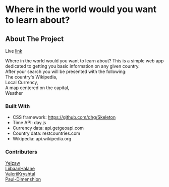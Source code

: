 # Where in the world would you want to learn about?

<!-- README DRAFT-->
## About The Project

<!--Add screenshot image when finished-->

Live [link](https://valeriikryshtal.github.io/Team-project-01/)

<!--Change link after changing name-->

<p>
Where in the world would you want to learn about? This is a simple web app dedicated to getting you basic information on any given country. <br>
After your search you will be presented with the following: <br>
The country's Wikipedia, <br>
Local Currency, <br>
A map centered on the capital, <br>
Weather <br>
</p>

### Built With

* CSS framework: https://github.com/dhg/Skeleton <br>
* Time API: day.js <br>
* Currency data: api.getgeoapi.com <br>
* Country data: restcountries.com <br>
* Wikipedia: api.wikipedia.org <br>

### Contributers
[Yelzaw](https://github.com/Yelzaw) <br>
[LiibaanHalane](https://github.com/LiibaanHalane) <br>
[ValeriiKryshtal](https://github.com/ValeriiKryshtal) <br>
[Paul-Dimenshion](https://github.com/Paul-Dimenshion) <br>
